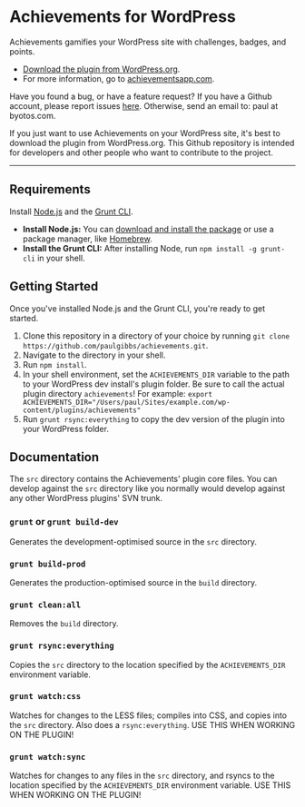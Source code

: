 # Achievements for WordPress
Achievements gamifies your WordPress site with challenges, badges, and points.

* [Download the plugin from WordPress.org](http://wordpress.org/plugins/achievements).
* For more information, go to [achievementsapp.com](http://achievementsapp.com/).

Have you found a bug, or have a feature request? If you have a Github account, please report issues [here](https://github.com/paulgibbs/achievements/issues). Otherwise, send an email to: paul at byotos.com.

If you just want to use Achievements on your WordPress site, it's best to download the plugin from WordPress.org. This Github repository is intended for developers and other people who want to contribute to the project.

----

Requirements
------------
Install [Node.js](http://nodejs.org/) and the [Grunt CLI](http://gruntjs.com/getting-started).

* **Install Node.js:** You can [download and install the package](http://nodejs.org/) or use a package manager, like [Homebrew](http://brew.sh/).
* **Install the Grunt CLI:** After installing Node, run `npm install -g grunt-cli` in your shell.


Getting Started
---------------
Once you've installed Node.js and the Grunt CLI, you're ready to get started.

1. Clone this repository in a directory of your choice by running `git clone https://github.com/paulgibbs/achievements.git`.
2. Navigate to the directory in your shell.
3. Run `npm install`.
4. In your shell environment, set the `ACHIEVEMENTS_DIR` variable to the path to your WordPress dev install's plugin folder. Be sure to call the actual plugin directory `achievements`! For example: `export ACHIEVEMENTS_DIR="/Users/paul/Sites/example.com/wp-content/plugins/achievements"`
5. Run `grunt rsync:everything` to copy the dev version of the plugin into your WordPress folder.


Documentation
-------------

The `src` directory contains the Achievements' plugin core files. You can develop against the `src` directory like you normally would develop against any other WordPress plugins' SVN trunk.

### `grunt` or `grunt build-dev`
Generates the development-optimised source in the `src` directory.

### `grunt build-prod`
Generates the production-optimised source in the `build` directory.

### `grunt clean:all`
Removes the `build` directory.

### `grunt rsync:everything`
Copies the `src` directory to the location specified by the `ACHIEVEMENTS_DIR` environment variable.

### `grunt watch:css`
Watches for changes to the LESS files; compiles into CSS, and copies into the `src` directory. Also does a `rsync:everything`. USE THIS WHEN WORKING ON THE PLUGIN!

### `grunt watch:sync`
Watches for changes to any files in the `src` directory, and rsyncs to the location specified by the `ACHIEVEMENTS_DIR` environment variable. USE THIS WHEN WORKING ON THE PLUGIN!
